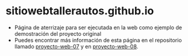 # sitiowebtallerautos.github.io

- Página de aterrizaje para ser ejecutada en la web como ejemplo de demostración del proyecto original
- Puedes encontrar más información de esta página en el repositorio llamado [proyecto-web-07](https://github.com/misproyectosweb/proyecto-web-07.git) y en [proyecto-web-08](https://github.com/misproyectosweb/proyecto-web-08.git).

